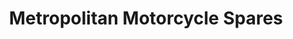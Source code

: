 ---
title: "Metropolitan Motorcycle Spares"
url: /silverwater/metropolitan-motorcycle-spares/
shop: shop
---